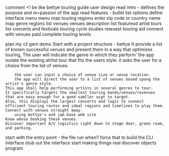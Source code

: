 comment
<! be like bettye touring guide
user design
read intro - defines the purpose and m=passion of the app
read features - bullet list options define interface menu
menu
map touring regions enter zip code or country name
map genre regions
list venues
venues description
list featuresd artist tours
list concerts and festivals
touring cycle studies
rewuest touring aid
connect with venues paid
complete touring levels

plan my cli gem demo
Start with a project structure - bettye
    It provide a list of known successful venues and present them in a way that optimizes touring,
        The user will indicate the genre in which they perform'
        the app isolate the esisting atrtist tour that fits the users style.
        it asks the user for a choice from the list of venues.
        
        the user can input a choice of venue size or venue location.
        the app will direct the user to a list of venues based upong the artist's genre style.
    This app shall help performing artists in several genres to tour.
    It specifically targets the smallest touring bands/venues/revenues that are easy enough for a good samller acgt to target.
    Also, this displays the largest concerts and logic to connect efficient touring routes and ideal regions and timelines to play them.
    Connect with venues straight away.
        using bettye's and jam base web site
    Know whose booking these venues.
    Discover important A/V logistics right down to stage door, green room, and parking.

start with the entry point - the file run when?
force that to build the CLI interface
stub out the interface
start making things real
discover objects
program

